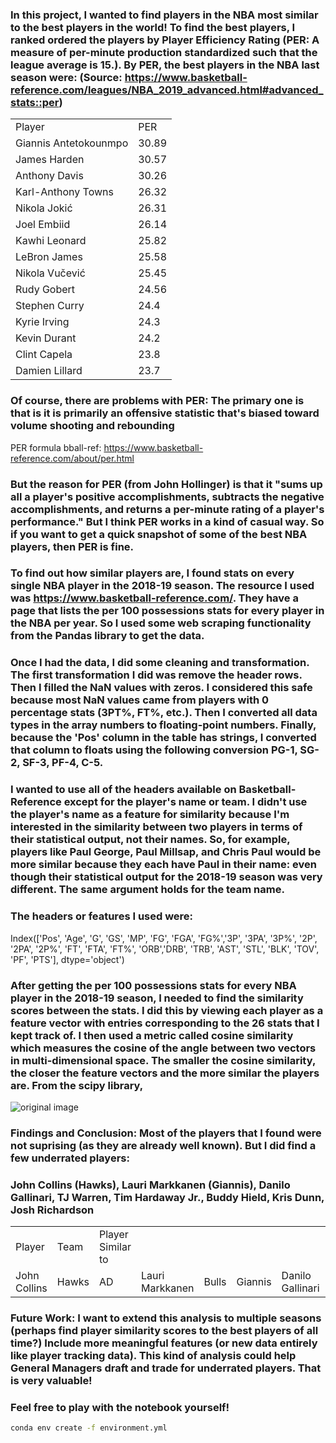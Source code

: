 ### In this project, I wanted to find players in the NBA most similar to the best players in the world! To find the best players, I ranked ordered the players by Player Efficiency Rating (PER: A measure of per-minute production standardized such that the league average is 15.). By PER, the best players in the NBA last season were: (Source: https://www.basketball-reference.com/leagues/NBA_2019_advanced.html#advanced_stats::per)
<table>
<tbody>
<tr><td>Player               </td><td>PER  </td></tr>
<tr><td>Giannis Antetokounmpo</td><td>30.89</td></tr>
<tr><td>James Harden         </td><td>30.57</td></tr>
<tr><td>Anthony Davis        </td><td>30.26</td></tr>
<tr><td>Karl-Anthony Towns   </td><td>26.32</td></tr>
<tr><td>Nikola Jokić         </td><td>26.31</td></tr>
<tr><td>Joel Embiid          </td><td>26.14</td></tr>
<tr><td>Kawhi Leonard        </td><td>25.82</td></tr>
<tr><td>LeBron James         </td><td>25.58</td></tr>
<tr><td>Nikola Vučević       </td><td>25.45</td></tr>
<tr><td>Rudy Gobert          </td><td>24.56</td></tr>
<tr><td>Stephen Curry        </td><td>24.4 </td></tr>
<tr><td>Kyrie Irving         </td><td>24.3 </td></tr>
<tr><td>Kevin Durant         </td><td>24.2 </td></tr>
<tr><td>Clint Capela         </td><td>23.8 </td></tr>
<tr><td>Damien Lillard         </td><td>23.7 </td></tr>
</tbody>
</table>

### Of course, there are problems with PER: The primary one is that is it is primarily an offensive statistic that's biased toward volume shooting and rebounding
PER formula bball-ref: https://www.basketball-reference.com/about/per.html
### But the reason for PER (from John Hollinger) is that it "sums up all a player's positive accomplishments, subtracts the negative accomplishments, and returns a per-minute rating of a player's performance." But I think PER works in a kind of casual way. So if you want to get a quick snapshot of some of the best NBA players, then PER is fine.



### To find out how similar players are, I found stats on every single NBA player in the 2018-19 season. The resource I used was https://www.basketball-reference.com/. They have a page that lists the per 100 possessions stats for every player in the NBA per year. So I used some web scraping functionality from the Pandas library to get the data.

### Once I had the data, I did some cleaning and transformation. The first transformation I did was remove the header rows. Then I filled the NaN values with zeros. I considered this safe because most NaN values came from players with 0 percentage stats (3PT%, FT%, etc.). Then I converted all data types in the array numbers to floating-point numbers. Finally, because the 'Pos' column in the table has strings, I converted that column to floats using the following conversion PG-1, SG-2, SF-3, PF-4, C-5.

### I wanted to use all of the headers available on Basketball-Reference except for the player's name or team. I didn't use the player's name as a feature for similarity because I'm interested in the similarity between two players in terms of their statistical output, not their names. So, for example, players like Paul George, Paul Millsap, and Chris Paul would be more similar because they each have Paul in their name: even though their statistical output for the 2018-19 season was very different. The same argument holds for the team name.

### The headers or features I used were:

Index(['Pos', 'Age', 'G', 'GS', 'MP', 'FG', 'FGA', 'FG%','3P', '3PA', '3P%', '2P', '2PA', '2P%', 'FT', 'FTA', 'FT%', 'ORB','DRB', 'TRB', 'AST', 'STL', 'BLK', 'TOV', 'PF', 'PTS'], dtype='object')


### After getting the per 100 possessions stats for every NBA player in the 2018-19 season, I needed to find the similarity scores between the stats. I did this by viewing each player as a feature vector with entries corresponding to the 26 stats that I kept track of. I then used a metric called cosine similarity which measures the cosine of the angle between two vectors in multi-dimensional space. The smaller the cosine similarity, the closer the feature vectors and the more similar the players are. From the scipy library,

![original image](https://cdn.mathpix.com/snip/images/UuoX42OFBwaEA_sdjK5iYx0YQ0U1MP_ABLFrfOIbEuU.original.fullsize.png)

### Findings and Conclusion: Most of the players that I found were not suprising (as they are already well known). But I did find a few underrated players:

###  John Collins (Hawks), Lauri Markkanen (Giannis), Danilo Gallinari, TJ Warren, Tim Hardaway Jr., Buddy Hield, Kris Dunn, Josh Richardson
<table>
<tbody>
<tr><td>Player</td><td>Team</td><td>Player Similar to</td></tr>
<td>John Collins</td><td>Hawks</td><td>AD</td>
<td>Lauri Markkanen</td><td>Bulls</td><td>Giannis</td>
<td>Danilo Gallinari</td><td>Clippers</td><td>AD</td>
<td>TJ Warren</td><td>Suns</td><td>AD</td>
<td>Buddy Hield</td><td>Kings</td><td>AD</td>
<td>Kris Dunn</td><td>Bulls</td><td>AD</td>
<td>Josh Richardson</td><td>Heat</td><td>AD</td>
</tbody>
</table>

### Future Work: I want to extend this analysis to multiple seasons (perhaps find player similarity scores to the best players of all time?) Include more meaningful features (or new data entirely like player tracking data). This kind of analysis could help General Managers draft and trade for underrated players. That is very valuable!


### Feel free to play with the notebook yourself!
```bash
conda env create -f environment.yml
```